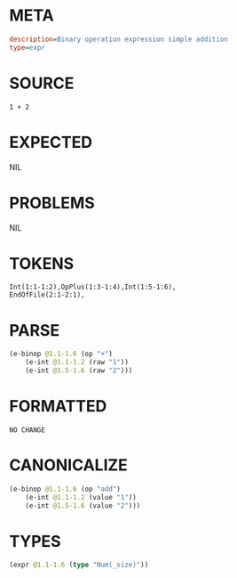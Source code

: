 # META
~~~ini
description=Binary operation expression simple addition
type=expr
~~~
# SOURCE
~~~roc
1 + 2
~~~
# EXPECTED
NIL
# PROBLEMS
NIL
# TOKENS
~~~zig
Int(1:1-1:2),OpPlus(1:3-1:4),Int(1:5-1:6),
EndOfFile(2:1-2:1),
~~~
# PARSE
~~~clojure
(e-binop @1.1-1.6 (op "+")
	(e-int @1.1-1.2 (raw "1"))
	(e-int @1.5-1.6 (raw "2")))
~~~
# FORMATTED
~~~roc
NO CHANGE
~~~
# CANONICALIZE
~~~clojure
(e-binop @1.1-1.6 (op "add")
	(e-int @1.1-1.2 (value "1"))
	(e-int @1.5-1.6 (value "2")))
~~~
# TYPES
~~~clojure
(expr @1.1-1.6 (type "Num(_size)"))
~~~
